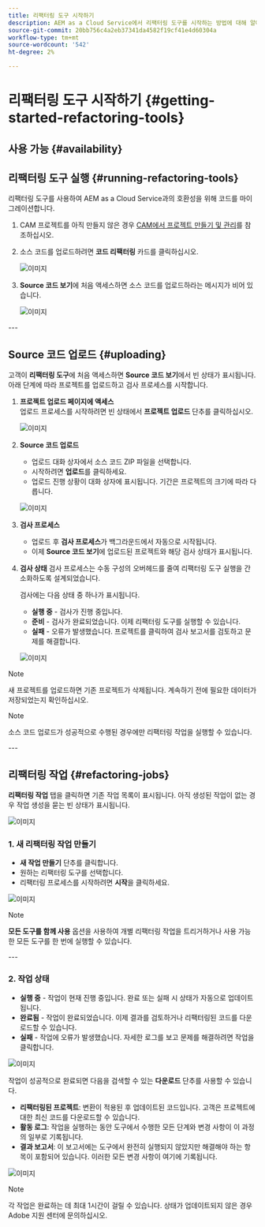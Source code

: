 ```yaml
---
title: 리팩터링 도구 시작하기
description: AEM as a Cloud Service에서 리팩터링 도구를 시작하는 방법에 대해 알아봅니다.
source-git-commit: 20bb756c4a2eb37341da4582f19cf41e4d60304a
workflow-type: tm+mt
source-wordcount: '542'
ht-degree: 2%

---
```


# 리팩터링 도구 시작하기 {#getting-started-refactoring-tools}

## 사용 가능 {#availability}

<!-- Alexandru: duplicate contextualhelp id, drafting this for now

>[!CONTEXTUALHELP]
>id="aemcloud_rs_upload"
>title="Download"
>additional-url="https://experienceleague.adobe.com/docs/experience-manager-cloud-service/content/release-notes/release-notes/release-notes-current.html?lang=ko" text="Release Notes"
>additional-url="https://experience.adobe.com/#/downloads/content/software-distribution/en/aemcloud.html" text="Software Distribution Portal"

-->

## 리팩터링 도구 실행 {#running-refactoring-tools}

리팩터링 도구를 사용하여 AEM as a Cloud Service과의 호환성을 위해 코드를 마이그레이션합니다.

1. CAM 프로젝트를 아직 만들지 않은 경우 [CAM에서 프로젝트 만들기 및 관리](/help/journey-migration/cloud-acceleration-manager/using-cam/getting-started-cam.md#create-project)를 참조하십시오.
1. 소스 코드를 업로드하려면 **코드 리팩터링** 카드를 클릭하십시오.

   ![이미지](/help/journey-migration/refactoring-tools/assets/rscam1.png)

1. **Source 코드 보기**&#x200B;에 처음 액세스하면 소스 코드를 업로드하라는 메시지가 비어 있습니다.

   ![이미지](/help/journey-migration/refactoring-tools/assets/rscam2.png)

&#x200B;---

## Source 코드 업로드 {#uploading}

고객이 **리팩터링 도구**&#x200B;에 처음 액세스하면 **Source 코드 보기**&#x200B;에서 빈 상태가 표시됩니다. 아래 단계에 따라 프로젝트를 업로드하고 검사 프로세스를 시작합니다.

1. **프로젝트 업로드 페이지에 액세스**\
   업로드 프로세스를 시작하려면 빈 상태에서 **프로젝트 업로드** 단추를 클릭하십시오.

   ![이미지](/help/journey-migration/refactoring-tools/assets/rscam3.png)

1. **Source 코드 업로드**
   - 업로드 대화 상자에서 소스 코드 ZIP 파일을 선택합니다.
   - 시작하려면 **업로드**&#x200B;를 클릭하세요.
   - 업로드 진행 상황이 대화 상자에 표시됩니다. 기간은 프로젝트의 크기에 따라 다릅니다.

   ![이미지](/help/journey-migration/refactoring-tools/assets/rscam4.png)

1. **검사 프로세스**
   - 업로드 후 **검사 프로세스**&#x200B;가 백그라운드에서 자동으로 시작됩니다.
   - 이제 **Source 코드 보기**&#x200B;에 업로드된 프로젝트와 해당 검사 상태가 표시됩니다.

1. **검사 상태** 검사 프로세스는 수동 구성의 오버헤드를 줄여 리팩터링 도구 실행을 간소화하도록 설계되었습니다.

   검사에는 다음 상태 중 하나가 표시됩니다.
   - **실행 중** - 검사가 진행 중입니다.
   - **준비** - 검사가 완료되었습니다. 이제 리팩터링 도구를 실행할 수 있습니다.
   - **실패** - 오류가 발생했습니다. 프로젝트를 클릭하여 검사 보고서를 검토하고 문제를 해결합니다.

   ![이미지](/help/journey-migration/refactoring-tools/assets/rscam5.png)

>[!NOTE]
>새 프로젝트를 업로드하면 기존 프로젝트가 삭제됩니다. 계속하기 전에 필요한 데이터가 저장되었는지 확인하십시오.

>[!NOTE]
>소스 코드 업로드가 성공적으로 수행된 경우에만 리팩터링 작업을 실행할 수 있습니다.

&#x200B;---

## 리팩터링 작업 {#refactoring-jobs}

**리팩터링 작업** 탭을 클릭하면 기존 작업 목록이 표시됩니다. 아직 생성된 작업이 없는 경우 작업 생성을 묻는 빈 상태가 표시됩니다.

![이미지](/help/journey-migration/refactoring-tools/assets/rscam6.png)

### &#x200B;1. 새 리팩터링 작업 만들기

- **새 작업 만들기** 단추를 클릭합니다.
- 원하는 리팩터링 도구를 선택합니다.
- 리팩터링 프로세스를 시작하려면 **시작**&#x200B;을 클릭하세요.

![이미지](/help/journey-migration/refactoring-tools/assets/rscam7.png)

>[!NOTE]
>**모든 도구를 함께 사용** 옵션을 사용하여 개별 리팩터링 작업을 트리거하거나 사용 가능한 모든 도구를 한 번에 실행할 수 있습니다.

&#x200B;---

### &#x200B;2. 작업 상태

- **실행 중** - 작업이 현재 진행 중입니다. 완료 또는 실패 시 상태가 자동으로 업데이트됩니다.
- **완료됨** - 작업이 완료되었습니다. 이제 결과를 검토하거나 리팩터링된 코드를 다운로드할 수 있습니다.
- **실패** - 작업에 오류가 발생했습니다. 자세한 로그를 보고 문제를 해결하려면 작업을 클릭합니다.

![이미지](/help/journey-migration/refactoring-tools/assets/rscam8.png)

작업이 성공적으로 완료되면 다음을 검색할 수 있는 **다운로드** 단추를 사용할 수 있습니다.

- **리팩터링된 프로젝트**: 변환이 적용된 후 업데이트된 코드입니다. 고객은 프로젝트에 대한 최신 코드를 다운로드할 수 있습니다.
- **활동 로그**: 작업을 실행하는 동안 도구에서 수행한 모든 단계와 변경 사항이 이 과정의 일부로 기록됩니다.
- **결과 보고서**: 이 보고서에는 도구에서 완전히 실행되지 않았지만 해결해야 하는 항목이 포함되어 있습니다. 이러한 모든 변경 사항이 여기에 기록됩니다.

![이미지](/help/journey-migration/refactoring-tools/assets/rscam9.png)

>[!NOTE]
>각 작업은 완료하는 데 최대 1시간이 걸릴 수 있습니다. 상태가 업데이트되지 않은 경우 Adobe 지원 센터에 문의하십시오.

